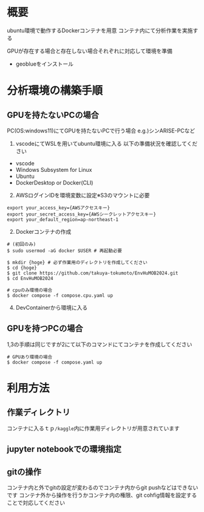 # 概要
ubuntu環境で動作するDockerコンテナを用意
コンテナ内にて分析作業を実施する

GPUが存在する場合と存在しない場合それぞれに対応して環境を準備
- geoblueをインストール

# 分析環境の構築手順
## GPUを持たないPCの場合
PC(OS:windows11)にてGPUを持たないPCで行う場合 e.g.)シンARISE-PCなど


1. vscodeにてWSLを用いてubuntu環境に入る
以下の準備状況を確認してください
- vscode
- Windows Subsystem for Linux
- Ubuntu
- DockerDesktop or Docker(CLI) 

2. AWSログインIDを環境変数に設定※S3のマウントに必要
```shell
export your_access_key={AWSアクセスキー}
export your_secret_access_key={AWSシークレットアクセスキー}
export your_default_region=ap-northeast-1
```

2. Dockerコンテナの作成

```shell
# (初回のみ)
$ sudo usermod -aG docker $USER # 再起動必要

$ mkdir {hoge} # 必ず作業用のディレクトリを作成してください
$ cd {hoge}
$ git clone https://github.com/takuya-tokumoto/EnvHuMOB2024.git
$ cd EnvHuMOB2024

# cpuのみ環境の場合
$ docker compose -f compose.cpu.yaml up 
```

4. DevContainerから環境に入る

## GPUを持つPCの場合
1,3の手順は同じですが2にて以下のコマンドにてコンテナを作成してください

```shell
# GPUあり環境の場合
$ docker compose -f compose.yaml up 
```

# 利用方法
## 作業ディレクトリ
コンテナに入るｔｐ`/kaggle`内に作業用ディレクトリが用意されています

## jupyter notebookでの環境指定


## gitの操作
コンテナ内と外でgitの設定が変わるのでコンテナ内からgit pushなどはできないです
コンテナ外から操作を行うかコンテナ内の権限、git cohfig情報を設定することで対応してください
